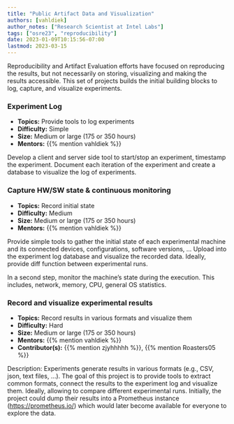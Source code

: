 ```yaml
---
title: "Public Artifact Data and Visualization"
authors: [vahldiek]
author_notes: ["Research Scientist at Intel Labs"]
tags: ["osre23", "reproducibility"]
date: 2023-01-09T10:15:56-07:00
lastmod: 2023-03-15
---
```


Reproducibility and Artifact Evaluation efforts have focused on reproducing the results, but not necessarily on storing, visualizing and making the results accessible. This set of projects builds the initial building blocks to log, capture, and visualize experiments.

### Experiment Log

- **Topics:** Provide tools to log experiments
- **Difficulty:** Simple
- **Size:** Medium or large (175 or 350 hours)
- **Mentors:** {{% mention vahldiek %}}

Develop a client and server side tool to start/stop an experiment, timestamp the experiment. Document each iteration of the experiment and create a database to visualize the log of experiments.

### Capture HW/SW state & continuous monitoring

- **Topics:** Record initial state
- **Difficulty:** Medium
- **Size:** Medium or large (175 or 350 hours)
- **Mentors:** {{% mention vahldiek %}}

Provide simple tools to gather the initial state of each experimental machine and its connected devices, configurations, software versions, ... Upload into the experiment log database and visualize the recorded data. Ideally, provide diff function between experimental runs.  

In a second step, monitor the machine’s state during the execution. This includes, network, memory, CPU, general OS statistics.  

### Record and visualize experimental results

- **Topics:** Record results in various formats and visualize them
- **Difficulty:** Hard
- **Size:** Medium or large (175 or 350 hours)
- **Mentors:** {{% mention vahldiek %}}
- **Contributor(s):** {{% mention zjyhhhhh %}}, {{% mention Roasters05 %}}

Description: Experiments generate results in various formats (e.g., CSV, json, text files, …). The goal of this project is to provide tools to extract common formats, connect the results to the experiment log and visualize them. Ideally, allowing to compare different experimental runs. Initially, the project could dump their results into a Prometheus instance (https://prometheus.io/) which would later become available for everyone to explore the data.
